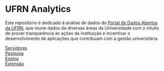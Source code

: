 # UFRN Analytics

Este repositório é dedicado à análise de dados do [Portal de Dados Abertos da UFRN](http://dados.ufrn.br/), que reune dados de diversas áreas da Universidade com o intuito de prover transparência às ações da instituição e incentivar o desenvolvimento de aplicações que contribuam com a gestão universitária. 
<p>

[Servidores](http://nbviewer.jupyter.org/github/ycaroravel/UFRN-Analytics/blob/master/Servidores.ipynb)  
[Pesquisa](http://nbviewer.jupyter.org/github/ycaroravel/UFRN-Analytics/blob/master/Pesquisa.ipynb)  
[Ensino](http://nbviewer.jupyter.org/github/ycaroravel/UFRN-Analytics/blob/master/Ensino.ipynb)  
[Extensão](http://nbviewer.jupyter.org/github/ycaroravel/UFRN-Analytics/blob/master/Extens%C3%A3o.ipynb)  


